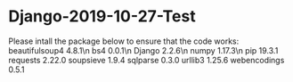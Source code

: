 # Django-2019-10-27-Test
Please intall the package below to ensure that the code works:
beautifulsoup4 4.8.1\n
bs4            0.0.1\n
Django         2.2.6\n
numpy          1.17.3\n
pip            19.3.1
requests       2.22.0
soupsieve      1.9.4
sqlparse       0.3.0
urllib3        1.25.6
webencodings   0.5.1
